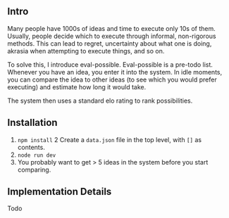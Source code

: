 ## Intro

Many people have 1000s of ideas and time to execute only 10s of them. Usually, people decide which to execute through informal, non-rigorous methods. This can lead to regret, uncertainty about what one is doing, akrasia when attempting to execute things, and so on.

To solve this, I introduce eval-possible. Eval-possible is a pre-todo list. Whenever you have an idea, you enter it into the system. In idle moments, you can compare the idea to other ideas (to see which you would prefer executing) and estimate how long it would take.

The system then uses a standard elo rating to rank possibilities.

## Installation

1. `npm install`
   2 Create a `data.json` file in the top level, with `[]` as contents.
2. `node run dev`
3. You probably want to get > 5 ideas in the system before you start comparing.

## Implementation Details

Todo
